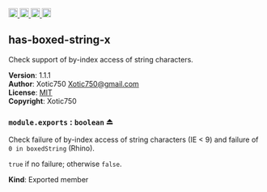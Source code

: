 <a href="https://travis-ci.org/Xotic750/has-boxed-string-x"
   title="Travis status">
<img
   src="https://travis-ci.org/Xotic750/has-boxed-string-x.svg?branch=master"
   alt="Travis status" height="18"/>
</a>
<a href="https://david-dm.org/Xotic750/has-boxed-string-x"
   title="Dependency status">
<img src="https://david-dm.org/Xotic750/has-boxed-string-x.svg"
   alt="Dependency status" height="18"/>
</a>
<a href="https://david-dm.org/Xotic750/has-boxed-string-x#info=devDependencies"
   title="devDependency status">
<img src="https://david-dm.org/Xotic750/has-boxed-string-x/dev-status.svg"
   alt="devDependency status" height="18"/>
</a>
<a href="https://badge.fury.io/js/has-boxed-string-x" title="npm version">
<img src="https://badge.fury.io/js/has-boxed-string-x.svg"
   alt="npm version" height="18"/>
</a>
<a name="module_has-boxed-string-x"></a>

## has-boxed-string-x
Check support of by-index access of string characters.

**Version**: 1.1.1  
**Author**: Xotic750 <Xotic750@gmail.com>  
**License**: [MIT](&lt;https://opensource.org/licenses/MIT&gt;)  
**Copyright**: Xotic750  
<a name="exp_module_has-boxed-string-x--module.exports"></a>

### `module.exports` : <code>boolean</code> ⏏
Check failure of by-index access of string characters (IE < 9)
and failure of `0 in boxedString` (Rhino).

`true` if no failure; otherwise `false`.

**Kind**: Exported member  
